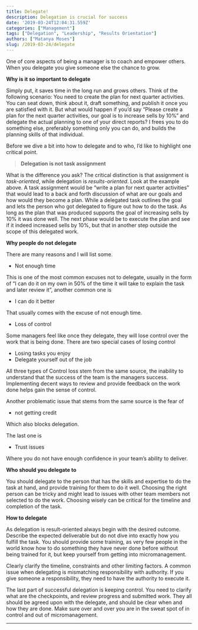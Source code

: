 ```yaml
---
title: Delegate!
description: Delegation is crucial for success
date: '2019-03-24T12:04:31.559Z'
categories: ["Management"]
tags: ["Delegation", "Leadership", "Results Orientation"]
authors: ["Matanya Moses"]
slug: /2019-03-24/delegate
---
```


One of core aspects of being a manager is to coach and empower others. When you delegate you give someone else the chance to grow.

**Why is it so important to delegate**

Simply put, it saves time in the long run and grows others. Think of the following scenario: You need to create the plan for next quarter activities. You can seat down, think about it, draft something, and publish it once you are satisfied with it. But what would happen if you’d say “Please create a plan for the next quarter activities, our goal is to increase sells by 10%” and delegate the actual planning to one of your direct reports? I frees you to do something else, preferably something only you can do, and builds the planning skills of that individual.

Before we dive a bit into how to delegate and to who, I’d like to highlight one critical point.

> **Delegation is not task assignment**

What is the difference you ask? The critical distinction is that assignment is _task-oriented_, while delegation is _results-oriented_. Look at the example above. A task assignment would be “write a plan for next quarter activities” that would lead to a back and forth discussion of what are our goals and how would they become a plan. While a delegated task outlines the goal and lets the person who got delegated to figure out how to do the task. As long as the plan that was produced supports the goal of increasing sells by 10% it was done well. The next phase would be to execute the plan and see if it indeed increased sells by 10%, but that in another step outside the scope of this delegated work.

**Why people do not delegate**

There are many reasons and I will list some.

*   Not enough time

This is one of the most common excuses not to delegate, usually in the form of “I can do it on my own in 50% of the time it will take to explain the task and later review it”, another common one is

*   I can do it better

That usually comes with the excuse of not enough time.

*   Loss of control

Some managers feel like once they delegate, they will lose control over the work that is being done. There are two special cases of losing control

*   Losing tasks you enjoy
*   Delegate yourself out of the job

All three types of Control loss stem from the same source, the inability to understand that the success of the team is the managers success. Implementing decent ways to review and provide feedback on the work done helps gain the sense of control.

Another problematic issue that stems from the same source is the fear of

*   not getting credit

Which also blocks delegation.

The last one is

*   Trust issues

Where you do not have enough confidence in your team’s ability to deliver.

**Who should you delegate to**

You should delegate to the person that has the skills and expertise to do the task at hand, and provide training for them to do it well. Choosing the right person can be tricky and might lead to issues with other team members not selected to do the work. Choosing wisely can be critical for the timeline and completion of the task.

**How to delegate**

As delegation is result-oriented always begin with the desired outcome. Describe the expected deliverable but do not dive into exactly how you fulfill the task. You should provide some training, as very few people in the world know how to do something they have never done before without being trained for it, but keep yourself from getting into micromanagement.

Clearly clarify the timeline, constraints and other limiting factors. A common issue when delegating is mismatching responsibility with authority. If you give someone a responsibility, they need to have the authority to execute it.

The last part of successful delegation is keeping control. You need to clarify what are the checkpoints, and review progress and submitted work. They all should be agreed upon with the delegate, and should be clear when and how they are done. Make sure over and over you are in the sweat spot of in control and out of micromanagement.

---
